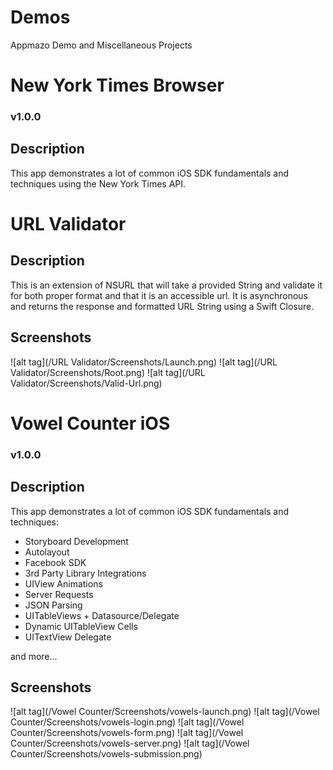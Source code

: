 # Demos
Appmazo Demo and Miscellaneous Projects

New York Times Browser
==========
### v1.0.0
## Description
This app demonstrates a lot of common iOS SDK fundamentals and techniques using the New York Times API.

URL Validator
==========================

## Description
This is an extension of NSURL that will take a provided String and validate it for both proper format and that it is an accessible url.
It is asynchronous and returns the response and formatted URL String using a Swift Closure.

## Screenshots
![alt tag](/URL Validator/Screenshots/Launch.png)
![alt tag](/URL Validator/Screenshots/Root.png)
![alt tag](/URL Validator/Screenshots/Valid-Url.png)

Vowel Counter iOS
==========
### v1.0.0


## Description
This app demonstrates a lot of common iOS SDK fundamentals and techniques:
* Storyboard Development
* Autolayout
* Facebook SDK
* 3rd Party Library Integrations
* UIView Animations
* Server Requests
* JSON Parsing
* UITableViews + Datasource/Delegate
* Dynamic UITableView Cells
* UITextView Delegate

and more...

## Screenshots
![alt tag](/Vowel Counter/Screenshots/vowels-launch.png)
![alt tag](/Vowel Counter/Screenshots/vowels-login.png)
![alt tag](/Vowel Counter/Screenshots/vowels-form.png)
![alt tag](/Vowel Counter/Screenshots/vowels-server.png)
![alt tag](/Vowel Counter/Screenshots/vowels-submission.png)
